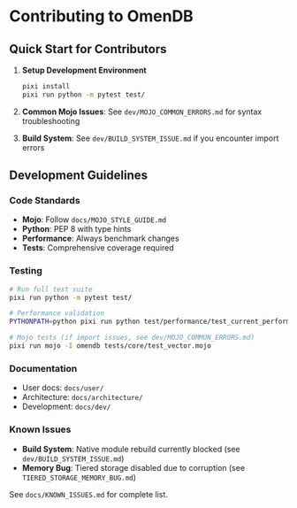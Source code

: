 # Contributing to OmenDB

## Quick Start for Contributors

1. **Setup Development Environment**
   ```bash
   pixi install
   pixi run python -m pytest test/
   ```

2. **Common Mojo Issues**: See `dev/MOJO_COMMON_ERRORS.md` for syntax troubleshooting

3. **Build System**: See `dev/BUILD_SYSTEM_ISSUE.md` if you encounter import errors

## Development Guidelines

### Code Standards
- **Mojo**: Follow `docs/MOJO_STYLE_GUIDE.md`
- **Python**: PEP 8 with type hints
- **Performance**: Always benchmark changes
- **Tests**: Comprehensive coverage required

### Testing
```bash
# Run full test suite
pixi run python -m pytest test/

# Performance validation
PYTHONPATH=python pixi run python test/performance/test_current_performance.py

# Mojo tests (if import issues, see dev/MOJO_COMMON_ERRORS.md)
pixi run mojo -I omendb tests/core/test_vector.mojo
```

### Documentation
- User docs: `docs/user/`
- Architecture: `docs/architecture/`
- Development: `docs/dev/`

### Known Issues
- **Build System**: Native module rebuild currently blocked (see `dev/BUILD_SYSTEM_ISSUE.md`)
- **Memory Bug**: Tiered storage disabled due to corruption (see `TIERED_STORAGE_MEMORY_BUG.md`)

See `docs/KNOWN_ISSUES.md` for complete list.